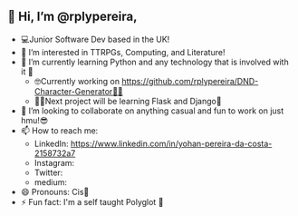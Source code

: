 ## 👋 Hi, I’m @rplypereira, 
- 💻Junior Software Dev based in the UK!
- 👀 I’m interested in TTRPGs, Computing, and Literature!
- 🌱 I’m currently learning Python and any technology that is involved with it 🐍
  - 🤓Currently working on https://github.com/rplypereira/DND-Character-Generator🐱‍🐉
  - 🐱‍🏍Next project will be learning Flask and Django🐉
- 💞️ I’m looking to collaborate on anything casual and fun to work on just hmu!😎
- 📫 How to reach me:
  - LinkedIn: https://www.linkedin.com/in/yohan-pereira-da-costa-2158732a7
  - Instagram: <tba>
  - Twitter: <tba>
  - medium: <tba>
- 😄 Pronouns: Cis🦆
- ⚡ Fun fact: I'm a self taught Polyglot 🦎

<!---
rplypereira/rplypereira is a ✨ special ✨ repository because its `README.md` (this file) appears on your GitHub profile.
You can click the Preview link to take a look at your changes.
--->
